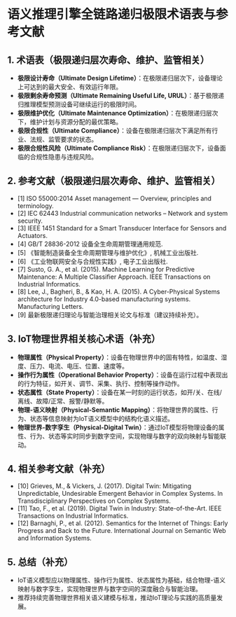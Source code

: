 # 语义推理引擎全链路递归极限术语表与参考文献

## 1. 术语表（极限递归层次寿命、维护、监管相关）

- **极限设计寿命（Ultimate Design Lifetime）**：在极限递归层次下，设备理论上可达到的最大安全、有效运行年限。
- **极限剩余寿命预测（Ultimate Remaining Useful Life, URUL）**：基于极限递归推理模型预测设备可继续运行的极限时间。
- **极限维护优化（Ultimate Maintenance Optimization）**：在极限递归层次下，维护计划与资源分配的最优策略。
- **极限合规性（Ultimate Compliance）**：设备在极限递归层次下满足所有行业、法规、监管要求的状态。
- **极限合规性风险（Ultimate Compliance Risk）**：在极限递归层次下，设备面临的合规性隐患与违规风险。

## 2. 参考文献（极限递归层次寿命、维护、监管相关）

- [1] ISO 55000:2014 Asset management — Overview, principles and terminology.
- [2] IEC 62443 Industrial communication networks – Network and system security.
- [3] IEEE 1451 Standard for a Smart Transducer Interface for Sensors and Actuators.
- [4] GB/T 28836-2012 设备全生命周期管理通用规范.
- [5] 《智能制造装备全生命周期管理与维护优化》, 机械工业出版社.
- [6] 《工业物联网安全与合规性实践》, 电子工业出版社.
- [7] Susto, G. A., et al. (2015). Machine Learning for Predictive Maintenance: A Multiple Classifier Approach. IEEE Transactions on Industrial Informatics.
- [8] Lee, J., Bagheri, B., & Kao, H. A. (2015). A Cyber-Physical Systems architecture for Industry 4.0-based manufacturing systems. Manufacturing Letters.
- [9] 最新极限递归理论与智能治理相关论文与标准（建议持续补充）。

## 3. IoT物理世界相关核心术语（补充）

- **物理属性（Physical Property）**：设备在物理世界中的固有特性，如温度、湿度、压力、电流、电压、位置、速度等。
- **操作行为属性（Operational Behavior Property）**：设备在运行过程中表现出的行为特征，如开关、调节、采集、执行、控制等操作动作。
- **状态属性（State Property）**：设备在某一时刻的运行状态，如开/关、在线/离线、故障/正常、报警/静默等。
- **物理-语义映射（Physical-Semantic Mapping）**：将物理世界的属性、行为、状态等信息映射为IoT语义模型中的结构化语义描述。
- **物理世界-数字孪生（Physical-Digital Twin）**：通过IoT模型将物理设备的属性、行为、状态等实时同步到数字空间，实现物理与数字的双向映射与智能联动。

## 4. 相关参考文献（补充）

- [10] Grieves, M., & Vickers, J. (2017). Digital Twin: Mitigating Unpredictable, Undesirable Emergent Behavior in Complex Systems. In Transdisciplinary Perspectives on Complex Systems.
- [11] Tao, F., et al. (2019). Digital Twin in Industry: State-of-the-Art. IEEE Transactions on Industrial Informatics.
- [12] Barnaghi, P., et al. (2012). Semantics for the Internet of Things: Early Progress and Back to the Future. International Journal on Semantic Web and Information Systems.

## 5. 总结（补充）

- IoT语义模型应以物理属性、操作行为属性、状态属性为基础，结合物理-语义映射与数字孪生，实现物理世界与数字空间的深度融合与智能治理。
- 推荐持续完善物理世界相关语义建模与标准，推动IoT理论与实践的高质量发展。
